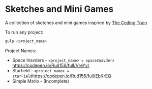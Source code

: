 # Sketches and Mini Games
A collection of sketches and mini games inspired by [The Coding Train](https://www.youtube.com/user/shiffman)

To run any project:
```bash
gulp <project_name>
```

Project Names:
* Space Inavders - `<project_name> = spaceInavders` https://codepen.io/Rud156/full/VreYvr
* Starfield - `<project_name> = starField`https://codepen.io/Rud156/full/EbKrEQ
* Simple Mario - (Incomplete)

